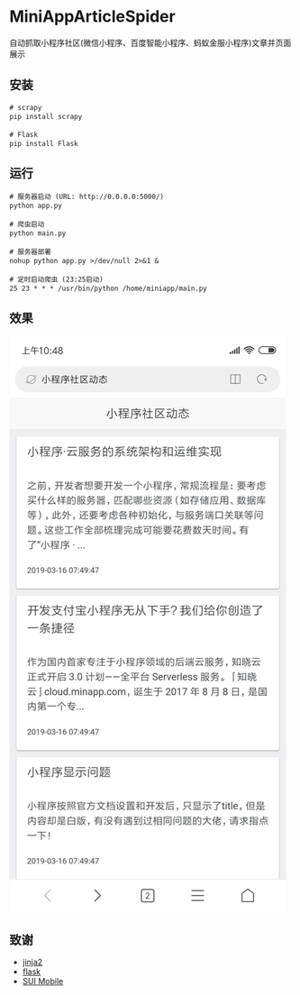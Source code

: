 # MiniAppArticleSpider
自动抓取小程序社区(微信小程序、百度智能小程序、蚂蚁金服小程序)文章并页面展示

## 安装
```
# scrapy
pip install scrapy

# Flask
pip install Flask
```

## 运行
```
# 服务器启动 (URL: http://0.0.0.0:5000/)
python app.py

# 爬虫启动
python main.py

# 服务器部署
nohup python app.py >/dev/null 2>&1 &

# 定时启动爬虫 (23:25启动)
25 23 * * * /usr/bin/python /home/miniapp/main.py
```

## 效果
![](./screenshot/s1.png)


## 致谢
- [jinja2](http://docs.jinkan.org/docs/jinja2/)
- [flask](http://docs.jinkan.org/docs/flask/patterns/templateinheritance.html#template-inheritance)
- [SUI Mobile](http://m.sui.taobao.org/getting-started/)